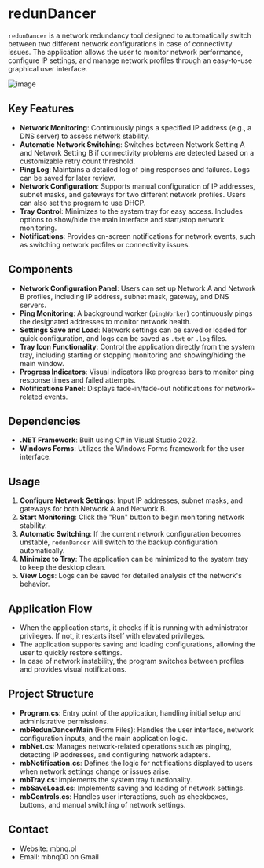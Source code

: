 # redunDancer

`redunDancer` is a network redundancy tool designed to automatically switch between two different network configurations in case of connectivity issues. 
The application allows the user to monitor network performance, configure IP settings, and manage network profiles through an easy-to-use graphical user interface.

![image](https://github.com/user-attachments/assets/0dd56349-e674-4c66-8535-17373f2b91ad)

## Key Features

- **Network Monitoring**: Continuously pings a specified IP address (e.g., a DNS server) to assess network stability.
- **Automatic Network Switching**: Switches between Network Setting A and Network Setting B if connectivity problems are detected based on a customizable retry count threshold.
- **Ping Log**: Maintains a detailed log of ping responses and failures. Logs can be saved for later review.
- **Network Configuration**: Supports manual configuration of IP addresses, subnet masks, and gateways for two different network profiles. Users can also set the program to use DHCP.
- **Tray Control**: Minimizes to the system tray for easy access. Includes options to show/hide the main interface and start/stop network monitoring.
- **Notifications**: Provides on-screen notifications for network events, such as switching network profiles or connectivity issues.

## Components

- **Network Configuration Panel**: Users can set up Network A and Network B profiles, including IP address, subnet mask, gateway, and DNS servers.
- **Ping Monitoring**: A background worker (`pingWorker`) continuously pings the designated addresses to monitor network health.
- **Settings Save and Load**: Network settings can be saved or loaded for quick configuration, and logs can be saved as `.txt` or `.log` files.
- **Tray Icon Functionality**: Control the application directly from the system tray, including starting or stopping monitoring and showing/hiding the main window.
- **Progress Indicators**: Visual indicators like progress bars to monitor ping response times and failed attempts.
- **Notifications Panel**: Displays fade-in/fade-out notifications for network-related events.

## Dependencies

- **.NET Framework**: Built using C# in Visual Studio 2022.
- **Windows Forms**: Utilizes the Windows Forms framework for the user interface.
  
## Usage

1. **Configure Network Settings**: Input IP addresses, subnet masks, and gateways for both Network A and Network B.
2. **Start Monitoring**: Click the "Run" button to begin monitoring network stability.
3. **Automatic Switching**: If the current network configuration becomes unstable, `redunDancer` will switch to the backup configuration automatically.
4. **Minimize to Tray**: The application can be minimized to the system tray to keep the desktop clean.
5. **View Logs**: Logs can be saved for detailed analysis of the network's behavior.

## Application Flow

- When the application starts, it checks if it is running with administrator privileges. If not, it restarts itself with elevated privileges.
- The application supports saving and loading configurations, allowing the user to quickly restore settings.
- In case of network instability, the program switches between profiles and provides visual notifications.

## Project Structure

- **Program.cs**: Entry point of the application, handling initial setup and administrative permissions.
- **mbRedunDancerMain** (Form Files): Handles the user interface, network configuration inputs, and the main application logic.
- **mbNet.cs**: Manages network-related operations such as pinging, detecting IP addresses, and configuring network adapters.
- **mbNotification.cs**: Defines the logic for notifications displayed to users when network settings change or issues arise.
- **mbTray.cs**: Implements the system tray functionality.
- **mbSaveLoad.cs**: Implements saving and loading of network settings.
- **mbControls.cs**: Handles user interactions, such as checkboxes, buttons, and manual switching of network settings.

## Contact

- Website: [mbnq.pl](https://mbnq.pl)
- Email: mbnq00 on Gmail
